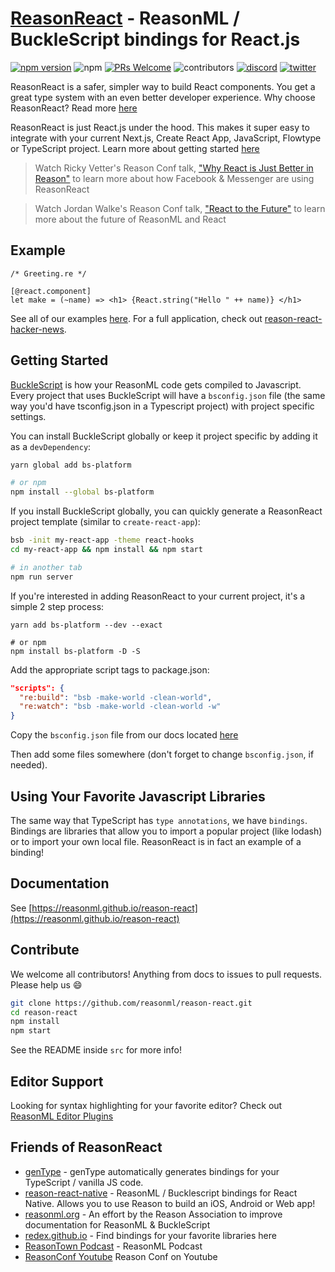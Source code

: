 # [ReasonReact](https://reasonml.github.io/reason-react/) - ReasonML / BuckleScript bindings for React.js

[![npm version](https://badge.fury.io/js/reason-react.svg)](https://www.npmjs.com/package/reason-react)
![npm](https://img.shields.io/npm/dt/reason-react)
[![PRs Welcome](https://img.shields.io/badge/PRs-welcome-brightgreen.svg?style=flat-square)](http://makeapullrequest.com)
![contributors](https://img.shields.io/github/contributors/reasonml/reason-react)
[![discord](https://img.shields.io/discord/235176658175262720.svg?logo=discord&colorb=blue)](https://discord.gg/reasonml)
[![twitter](https://img.shields.io/twitter/follow/reasonml?style=social)](https://twitter.com/reasonml)

ReasonReact is a safer, simpler way to build React components. You get a great type system with an even better developer experience. Why choose ReasonReact? Read more [here](https://reasonml.github.io/reason-react/docs/en/what-and-why)

ReasonReact is just React.js under the hood. This makes it super easy to integrate with your current Next.js, Create React App, JavaScript, Flowtype or TypeScript project. Learn more about getting started [here](https://reasonml.github.io/reason-react/docs/en/installation#adding-reason-to-an-existing-reactjs-project-create-react-app-nextjs-etc)

> Watch Ricky Vetter's Reason Conf talk, ["Why React is Just Better in Reason"](https://www.youtube.com/watch?v=i9Kr9wuz24g) to learn more about how Facebook & Messenger are using ReasonReact

> Watch Jordan Walke's Reason Conf talk,  ["React to the Future"](https://www.youtube.com/watch?v=5fG_lyNuEAw) to learn more about the future of ReasonML and React

## Example

```reason
/* Greeting.re */

[@react.component]
let make = (~name) => <h1> {React.string("Hello " ++ name)} </h1>
```

See all of our examples [here](https://reasonml.github.io/reason-react/docs/en/simple). For a full application, check out [reason-react-hacker-news](https://github.com/reasonml-community/reason-react-hacker-news).

## Getting Started

[BuckleScript](http://bucklescript.github.io/) is how your ReasonML code gets compiled to Javascript. Every project that uses BuckleScript will have a `bsconfig.json` file (the same way you'd have tsconfig.json in a Typescript project) with project specific settings.

You can install BuckleScript globally or keep it project specific by adding it as a `devDependency`:

```sh
yarn global add bs-platform

# or npm
npm install --global bs-platform
```

If you install BuckleScript globally, you can quickly generate a ReasonReact project template (similar to `create-react-app`):

```sh
bsb -init my-react-app -theme react-hooks
cd my-react-app && npm install && npm start

# in another tab
npm run server
```

If you're interested in adding ReasonReact to your current project, it's a simple 2 step process:

```
yarn add bs-platform --dev --exact

# or npm
npm install bs-platform -D -S
```

Add the appropriate script tags to package.json:

```json
"scripts": {
  "re:build": "bsb -make-world -clean-world",
  "re:watch": "bsb -make-world -clean-world -w"
}
```

Copy the `bsconfig.json` file from our docs located [here](https://reasonml.github.io/reason-react/docs/en/installation#adding-reason-to-an-existing-reactjs-project-create-react-app-nextjs-etc)

Then add some files somewhere (don't forget to change `bsconfig.json`, if needed).

## Using Your Favorite Javascript Libraries

The same way that TypeScript has `type annotations`, we have `bindings`. Bindings are libraries that allow you to import a popular project (like lodash) or to import your own local file. ReasonReact is in fact an example of a binding!

## Documentation

See [https://reasonml.github.io/reason-react](https://reasonml.github.io/reason-react)

## Contribute

We welcome all contributors! Anything from docs to issues to pull requests. Please help us :smile:

```sh
git clone https://github.com/reasonml/reason-react.git
cd reason-react
npm install
npm start
```

See the README inside `src` for more info!

## Editor Support

Looking for syntax highlighting for your favorite editor? Check out [ReasonML Editor Plugins](https://reasonml.github.io/docs/en/editor-plugins)

## Friends of ReasonReact

- [genType](https://github.com/cristianoc/genType) - genType automatically generates bindings for your TypeScript / vanilla JS code.
- [reason-react-native](https://github.com/reason-react-native/reason-react-native) - ReasonML / Bucklescript bindings for React Native. Allows you to use Reason to build an iOS, Android or Web app!
- [reasonml.org](https://reasonml.org/) - An effort by the Reason Association to improve documentation for ReasonML & BuckleScript
- [redex.github.io](https://redex.github.io/) - Find bindings for your favorite libraries here
- [ReasonTown Podcast](https://anchor.fm/reason-town) - ReasonML Podcast
- [ReasonConf Youtube](https://www.youtube.com/channel/UCtFP_Hn5nIbZY4Xi47qfHhw/videos) Reason Conf on Youtube
